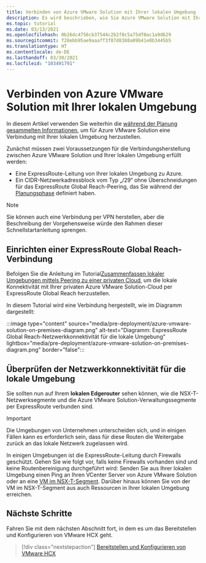 ```yaml
---
title: Verbinden von Azure VMware Solution mit Ihrer lokalen Umgebung
description: Es wird beschrieben, wie Sie Azure VMware Solution mit Ihrer lokalen Umgebung verbinden.
ms.topic: tutorial
ms.date: 03/13/2021
ms.openlocfilehash: 0b26dc4756cb37544c2b2f8c5a75df0ac1a9d629
ms.sourcegitcommit: f28ebb95ae9aaaff3f87d8388a09b41e0b3445b5
ms.translationtype: HT
ms.contentlocale: de-DE
ms.lasthandoff: 03/30/2021
ms.locfileid: "103491791"
---
```

# <a name="connect-azure-vmware-solution-to-your-on-premises-environment"></a>Verbinden von Azure VMware Solution mit Ihrer lokalen Umgebung

In diesem Artikel verwenden Sie weiterhin die [während der Planung gesammelten Informationen](production-ready-deployment-steps.md), um für Azure VMware Solution eine Verbindung mit Ihrer lokalen Umgebung herzustellen.

Zunächst müssen zwei Voraussetzungen für die Verbindungsherstellung zwischen Azure VMware Solution und Ihrer lokalen Umgebung erfüllt werden:

- Eine ExpressRoute-Leitung von Ihrer lokalen Umgebung zu Azure.
- Ein CIDR-Netzwerkadressblock vom Typ „/29“ ohne Überschneidungen für das ExpressRoute Global Reach-Peering, das Sie während der [Planungsphase](production-ready-deployment-steps.md) definiert haben.

>[!NOTE]
> Sie können auch eine Verbindung per VPN herstellen, aber die Beschreibung der Vorgehensweise würde den Rahmen dieser Schnellstartanleitung sprengen.

## <a name="establish-an-expressroute-global-reach-connection"></a>Einrichten einer ExpressRoute Global Reach-Verbindung

Befolgen Sie die Anleitung im Tutorial[Zusammenfassen lokaler Umgebungen mittels Peering zu einer privaten Cloud](tutorial-expressroute-global-reach-private-cloud.md), um die lokale Konnektivität mit Ihrer privaten Azure VMware Solution-Cloud per ExpressRoute Global Reach herzustellen.

In diesem Tutorial wird eine Verbindung hergestellt, wie im Diagramm dargestellt:

:::image type="content" source="media/pre-deployment/azure-vmware-solution-on-premises-diagram.png" alt-text="Diagramm: ExpressRoute Global Reach-Netzwerkkonnektivität für die lokale Umgebung" lightbox="media/pre-deployment/azure-vmware-solution-on-premises-diagram.png" border="false":::

## <a name="verify-on-premises-network-connectivity"></a>Überprüfen der Netzwerkkonnektivität für die lokale Umgebung

Sie sollten nun auf Ihrem **lokalen Edgerouter** sehen können, wie die NSX-T-Netzwerksegmente und die Azure VMware Solution-Verwaltungssegmente per ExpressRoute verbunden sind.

>[!IMPORTANT]
>Die Umgebungen von Unternehmen unterscheiden sich, und in einigen Fällen kann es erforderlich sein, dass für diese Routen die Weitergabe zurück an das lokale Netzwerk zugelassen wird.  

In einigen Umgebungen ist die ExpressRoute-Leitung durch Firewalls geschützt.  Gehen Sie wie folgt vor, falls keine Firewalls vorhanden sind und keine Routenbereinigung durchgeführt wird: Senden Sie aus Ihrer lokalen Umgebung einen Ping an Ihren VCenter Server von Azure VMware Solution oder an eine [VM im NSX-T-Segment](deploy-azure-vmware-solution.md#add-a-vm-on-the-nsx-t-network-segment). Darüber hinaus können Sie von der VM im NSX-T-Segment aus auch Ressourcen in Ihrer lokalen Umgebung erreichen.

## <a name="next-steps"></a>Nächste Schritte

Fahren Sie mit dem nächsten Abschnitt fort, in dem es um das Bereitstellen und Konfigurieren von VMware HCX geht.

> [!div class="nextstepaction"]
> [Bereitstellen und Konfigurieren von VMware HCX](tutorial-deploy-vmware-hcx.md)
